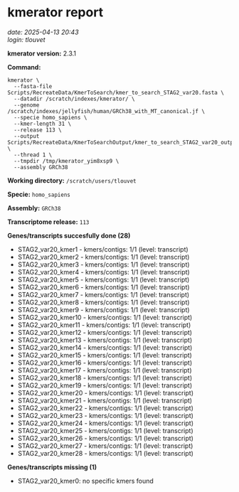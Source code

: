 # kmerator report
*date: 2025-04-13 20:43*  
*login: tlouvet*

**kmerator version:** 2.3.1

**Command:**

```
kmerator \
  --fasta-file Scripts/RecreateData/KmerToSearch/kmer_to_search_STAG2_var20.fasta \
  --datadir /scratch/indexes/kmerator/ \
  --genome /scratch/indexes/jellyfish/human/GRCh38_with_MT_canonical.jf \
  --specie homo_sapiens \
  --kmer-length 31 \
  --release 113 \
  --output Scripts/RecreateData/KmerToSearchOutput/kmer_to_search_STAG2_var20_output \
  --thread 1 \
  --tmpdir /tmp/kmerator_yim8xsp9 \
  --assembly GRCh38
```

**Working directory:** `/scratch/users/tlouvet`

**Specie:** `homo_sapiens`

**Assembly:** `GRCh38`

**Transcriptome release:** `113`

**Genes/transcripts succesfully done (28)**

- STAG2_var20_kmer1 - kmers/contigs: 1/1 (level: transcript)
- STAG2_var20_kmer2 - kmers/contigs: 1/1 (level: transcript)
- STAG2_var20_kmer3 - kmers/contigs: 1/1 (level: transcript)
- STAG2_var20_kmer4 - kmers/contigs: 1/1 (level: transcript)
- STAG2_var20_kmer5 - kmers/contigs: 1/1 (level: transcript)
- STAG2_var20_kmer6 - kmers/contigs: 1/1 (level: transcript)
- STAG2_var20_kmer7 - kmers/contigs: 1/1 (level: transcript)
- STAG2_var20_kmer8 - kmers/contigs: 1/1 (level: transcript)
- STAG2_var20_kmer9 - kmers/contigs: 1/1 (level: transcript)
- STAG2_var20_kmer10 - kmers/contigs: 1/1 (level: transcript)
- STAG2_var20_kmer11 - kmers/contigs: 1/1 (level: transcript)
- STAG2_var20_kmer12 - kmers/contigs: 1/1 (level: transcript)
- STAG2_var20_kmer13 - kmers/contigs: 1/1 (level: transcript)
- STAG2_var20_kmer14 - kmers/contigs: 1/1 (level: transcript)
- STAG2_var20_kmer15 - kmers/contigs: 1/1 (level: transcript)
- STAG2_var20_kmer16 - kmers/contigs: 1/1 (level: transcript)
- STAG2_var20_kmer17 - kmers/contigs: 1/1 (level: transcript)
- STAG2_var20_kmer18 - kmers/contigs: 1/1 (level: transcript)
- STAG2_var20_kmer19 - kmers/contigs: 1/1 (level: transcript)
- STAG2_var20_kmer20 - kmers/contigs: 1/1 (level: transcript)
- STAG2_var20_kmer21 - kmers/contigs: 1/1 (level: transcript)
- STAG2_var20_kmer22 - kmers/contigs: 1/1 (level: transcript)
- STAG2_var20_kmer23 - kmers/contigs: 1/1 (level: transcript)
- STAG2_var20_kmer24 - kmers/contigs: 1/1 (level: transcript)
- STAG2_var20_kmer25 - kmers/contigs: 1/1 (level: transcript)
- STAG2_var20_kmer26 - kmers/contigs: 1/1 (level: transcript)
- STAG2_var20_kmer27 - kmers/contigs: 1/1 (level: transcript)
- STAG2_var20_kmer28 - kmers/contigs: 1/1 (level: transcript)


**Genes/transcripts missing (1)**

- STAG2_var20_kmer0: no specific kmers found

